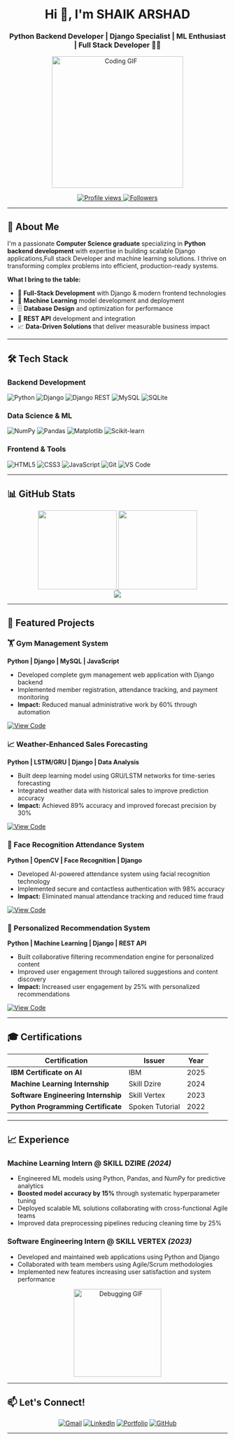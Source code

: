<h1 align="center">Hi 👋, I'm SHAIK ARSHAD</h1>
<h3 align="center">Python Backend Developer | Django Specialist | ML Enthusiast | Full Stack Developer 👨‍💻</h3>

<p align="center">
  <img src="https://media.giphy.com/media/LMcB8XospGZO8UQq87/giphy.gif" width="300" alt="Coding GIF">
</p>

<p align="center">
  <a href="https://github.com/Arshad0046">
    <img src="https://komarev.com/ghpvc/?username=Arshad0046&color=blue&style=flat-square" alt="Profile views" />
  </a>
  <a href="https://github.com/Arshad0046?tab=followers">
    <img src="https://img.shields.io/github/followers/Arshad0046?label=Followers&style=social" alt="Followers" />
  </a>
</p>

---

## 🚀 About Me

I'm a passionate **Computer Science graduate** specializing in **Python backend development** with expertise in building scalable Django applications,Full stack Developer and machine learning solutions. I thrive on transforming complex problems into efficient, production-ready systems.

**What I bring to the table:**
- 🎯 **Full-Stack Development** with Django & modern frontend technologies
- 🤖 **Machine Learning** model development and deployment
- 🗄️ **Database Design** and optimization for performance
- 🔧 **REST API** development and integration
- 📈 **Data-Driven Solutions** that deliver measurable business impact


---

## 🛠️ Tech Stack

### **Backend Development**
![Python](https://img.shields.io/badge/Python-3776AB?style=for-the-badge&logo=python&logoColor=white)
![Django](https://img.shields.io/badge/Django-092E20?style=for-the-badge&logo=django&logoColor=white)
![Django REST](https://img.shields.io/badge/Django_REST-ff1709?style=for-the-badge&logo=django&logoColor=white)
![MySQL](https://img.shields.io/badge/MySQL-4479A1?style=for-the-badge&logo=mysql&logoColor=white)
![SQLite](https://img.shields.io/badge/SQLite-003B57?style=for-the-badge&logo=sqlite&logoColor=white)

### **Data Science & ML**
![NumPy](https://img.shields.io/badge/NumPy-013243?style=for-the-badge&logo=numpy&logoColor=white)
![Pandas](https://img.shields.io/badge/Pandas-150458?style=for-the-badge&logo=pandas&logoColor=white)
![Matplotlib](https://img.shields.io/badge/Matplotlib-11557c?style=for-the-badge&logo=python&logoColor=white)
![Scikit-learn](https://img.shields.io/badge/Scikit--learn-F7931E?style=for-the-badge&logo=scikit-learn&logoColor=white)

### **Frontend & Tools**
![HTML5](https://img.shields.io/badge/HTML5-E34F26?style=for-the-badge&logo=html5&logoColor=white)
![CSS3](https://img.shields.io/badge/CSS3-1572B6?style=for-the-badge&logo=css3&logoColor=white)
![JavaScript](https://img.shields.io/badge/JavaScript-F7DF1E?style=for-the-badge&logo=javascript&logoColor=black)
![Git](https://img.shields.io/badge/Git-F05032?style=for-the-badge&logo=git&logoColor=white)
![VS Code](https://img.shields.io/badge/VS_Code-007ACC?style=for-the-badge&logo=visual-studio-code&logoColor=white)

---

## 📊 GitHub Stats

<div align="center">
  <a href="https://github.com/Arshad0046">
    <img height="180em" src="https://github-readme-stats.vercel.app/api?username=Arshad0046&show_icons=true&theme=radical&include_all_commits=true&count_private=true&hide_border=true" />
    <img height="180em" src="https://github-readme-stats.vercel.app/api/top-langs/?username=Arshad0046&layout=compact&theme=radical&hide_border=true&langs_count=8" />
  </a>
</div>

<div align="center">
  <a href="https://github.com/Arshad0046">
    <img src="https://github-readme-streak-stats.herokuapp.com/?user=Arshad0046&theme=radical&hide_border=true" />
  </a>
</div>

---

## 💼 Featured Projects

### 🏋️ Gym Management System
**Python | Django | MySQL | JavaScript**
- Developed complete gym management web application with Django backend
- Implemented member registration, attendance tracking, and payment monitoring
- **Impact:** Reduced manual administrative work by 60% through automation

[![View Code](https://img.shields.io/badge/View_Code-181717?style=for-the-badge&logo=github&logoColor=white)](https://github.com/Arshad0046/gym-management-system)

### 📈 Weather-Enhanced Sales Forecasting
**Python | LSTM/GRU | Django | Data Analysis**
- Built deep learning model using GRU/LSTM networks for time-series forecasting
- Integrated weather data with historical sales to improve prediction accuracy
- **Impact:** Achieved 89% accuracy and improved forecast precision by 30%

[![View Code](https://img.shields.io/badge/View_Code-181717?style=for-the-badge&logo=github&logoColor=white)](https://github.com/Arshad0046/sales-forecasting)

### 🤖 Face Recognition Attendance System
**Python | OpenCV | Face Recognition | Django**
- Developed AI-powered attendance system using facial recognition technology
- Implemented secure and contactless authentication with 98% accuracy
- **Impact:** Eliminated manual attendance tracking and reduced time fraud


[![View Code](https://img.shields.io/badge/View_Code-181717?style=for-the-badge&logo=github&logoColor=white)](https://github.com/Arshad0046/face-attendance-system)

### 🎯 Personalized Recommendation System
**Python | Machine Learning | Django | REST API**
- Built collaborative filtering recommendation engine for personalized content
- Improved user engagement through tailored suggestions and content discovery
- **Impact:** Increased user engagement by 25% with personalized recommendations

[![View Code](https://img.shields.io/badge/View_Code-181717?style=for-the-badge&logo=github&logoColor=white)](https://github.com/Arshad0046/recommendation-system)

---

## 🎓 Certifications

<div align="center">

| Certification | Issuer | Year |
|--------------|--------|------|
| **IBM Certificate on AI** | IBM | 2025 |
| **Machine Learning Internship** | Skill Dzire | 2024 |
| **Software Engineering Internship** | Skill Vertex | 2023 |
| **Python Programming Certificate** | Spoken Tutorial | 2022 |

</div>

---

## 📈 Experience

### **Machine Learning Intern** @ SKILL DZIRE *(2024)*
- Engineered ML models using Python, Pandas, and NumPy for predictive analytics
- **Boosted model accuracy by 15%** through systematic hyperparameter tuning
- Deployed scalable ML solutions collaborating with cross-functional Agile teams
- Improved data preprocessing pipelines reducing cleaning time by 25%

### **Software Engineering Intern** @ SKILL VERTEX *(2023)*
- Developed and maintained web applications using Python and Django
- Collaborated with team members using Agile/Scrum methodologies
- Implemented new features increasing user satisfaction and system performance

<p align="center">
  <img src="https://media.giphy.com/media/USV0ym3bVWQJJmNu3N/giphy.gif" width="200" alt="Debugging GIF">
</p>

---

## 📫 Let's Connect!

<div align="center">

[![Gmail](https://img.shields.io/badge/Gmail-D14836?style=for-the-badge&logo=gmail&logoColor=white)](arshadsk32543@gmail.com)
[![LinkedIn](https://img.shields.io/badge/LinkedIn-0077B5?style=for-the-badge&logo=linkedin&logoColor=white)](ttps://www.linkedin.com/in/arshad-sk-695387237/)
[![Portfolio](https://img.shields.io/badge/Portfolio-4285F4?style=for-the-badge&logo=google-chrome&logoColor=white)](https://arshad0046.github.io/Portfolio/portfolio.html)
[![GitHub](https://img.shields.io/badge/GitHub-181717?style=for-the-badge&logo=github&logoColor=white)](https://github.com/Arshad0046)

</div>

---

<div align="center">

</div>
